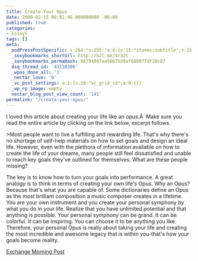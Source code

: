 ```yaml
---
title: Create Your Opus
date: 2008-02-15 00:01:46.000000000 -06:00
published: true
categories:
- Essays
tags: []
meta:
  podPressPostSpecific: s:264:"s:255:"a:6:{s:15:"itunes:subtitle";s:15:"##PostExcerpt##";s:14:"itunes:summary";s:15:"##PostExcerpt##";s:15:"itunes:keywords";s:17:"##WordPressCats##";s:13:"itunes:author";s:10:"##Global##";s:15:"itunes:explicit";s:7:"Default";s:12:"itunes:block";s:7:"Default";}";";
  _sexybookmarks_shortUrl: http://b2l.me/4r32t
  _sexybookmarks_permaHash: 86794047aa56675d9af680977df20c87
  dsq_thread_id: '43130386'
  _wpas_done_all: '1'
  _nectar_love: '0'
  _vc_post_settings: a:1:{s:10:"vc_grid_id";a:0:{}}
  _wp_rp_image: empty
  nectar_blog_post_view_count: '141'
permalink: "/create-your-opus/"
---
```

<p>I loved this article about creating your life like an opus.Â  Make sure you read the entire article by clicking on the link below, excerpt follows.</p>
>Most people want to live a fulfilling and rewarding life. That's why there's no shortage of self-help materials on how to set goals and design an ideal life. However, even with the plethora of information available on how to create the life of your dreams, many people still feel dissatisfied and unable to reach key goals they've outlined for themselves. What are these people missing?</p>
<p>The key is to know how to turn your goals into performance. A great analogy is to think in terms of creating your own life's Opus. Why an Opus? Because that's what you are capable of. Some dictionaries define an Opus as the most brilliant composition a music composer creates in a lifetime. You are your own instrument and you create your personal symphony by what you do in your life. Realize that you have unlimited potential and that anything is possible. Your personal symphony can be grand. It can be colorful. It can be inspiring. You can choose it to be anything you like. Therefore, your personal Opus is really about taking your life and creating the most incredible and awesome legacy that is within you-that's how your goals become reality.</p></blockquote>
<p><a href="http://www.exchangemagazine.com/morningpost/2008/week7/Thursday/0114019.html" rel="nofollow">Exchange Morning Post</a></p>
